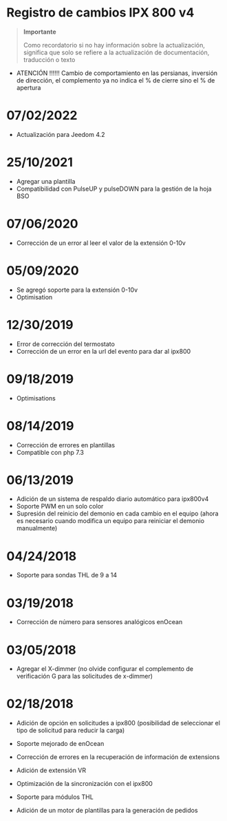 # Registro de cambios IPX 800 v4

>**Importante**
>
>Como recordatorio si no hay información sobre la actualización, significa que solo se refiere a la actualización de documentación, traducción o texto

- ATENCIÓN !!!!!! Cambio de comportamiento en las persianas, inversión de dirección, el complemento ya no indica el % de cierre sino el % de apertura


# 07/02/2022

- Actualización para Jeedom 4.2

# 25/10/2021

- Agregar una plantilla
- Compatibilidad con PulseUP y pulseDOWN para la gestión de la hoja BSO

# 07/06/2020

- Corrección de un error al leer el valor de la extensión 0-10v

# 05/09/2020

- Se agregó soporte para la extensión 0-10v
- Optimisation

# 12/30/2019

- Error de corrección del termostato
- Corrección de un error en la url del evento para dar al ipx800

# 09/18/2019

- Optimisations

# 08/14/2019

- Corrección de errores en plantillas
- Compatible con php 7.3

# 06/13/2019

- Adición de un sistema de respaldo diario automático para ipx800v4
- Soporte PWM en un solo color
- Supresión del reinicio del demonio en cada cambio en el equipo (ahora es necesario cuando modifica un equipo para reiniciar el demonio manualmente)

# 04/24/2018

-	Soporte para sondas THL de 9 a 14

# 03/19/2018

-   Corrección de número para sensores analógicos enOcean

# 03/05/2018

- 	Agregar el X-dimmer (no olvide configurar el complemento de verificación G para las solicitudes de x-dimmer)

#  02/18/2018

-	Adición de opción en solicitudes a ipx800 (posibilidad de seleccionar el tipo de solicitud para reducir la carga)

-   Soporte mejorado de enOcean

-   Corrección de errores en la recuperación de información de
    extensions

-   Adición de extensión VR

-   Optimización de la sincronización con el ipx800

-   Soporte para módulos THL

-   Adición de un motor de plantillas para la generación de pedidos

